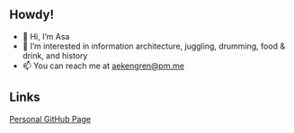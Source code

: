 ## Howdy!
- 👋 Hi, I’m Asa
- 👀 I’m interested in information architecture, juggling, drumming, food & drink, and history
- 📫 You can reach me at aekengren@pm.me

## Links
[Personal GitHub Page](https://asaekengren.github.io)  
